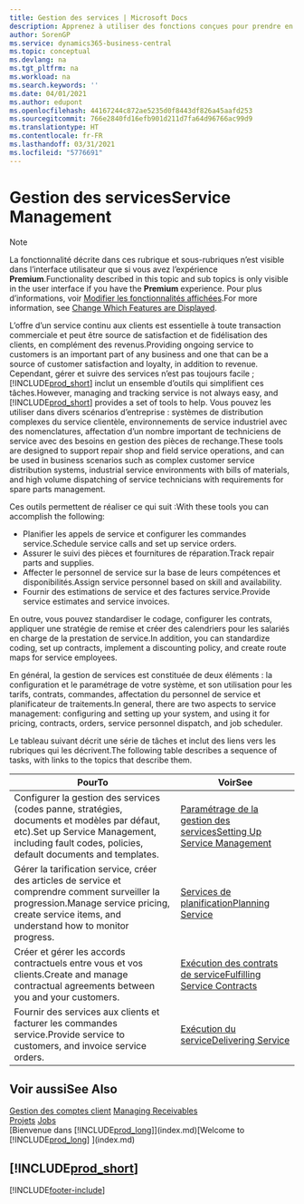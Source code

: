 ```yaml
---
title: Gestion des services | Microsoft Docs
description: Apprenez à utiliser des fonctions conçues pour prendre en charge les opérations de l’atelier de réparation et du service clientèle.
author: SorenGP
ms.service: dynamics365-business-central
ms.topic: conceptual
ms.devlang: na
ms.tgt_pltfrm: na
ms.workload: na
ms.search.keywords: ''
ms.date: 04/01/2021
ms.author: edupont
ms.openlocfilehash: 44167244c872ae5235d0f8443df826a45aafd253
ms.sourcegitcommit: 766e2840fd16efb901d211d7fa64d96766ac99d9
ms.translationtype: HT
ms.contentlocale: fr-FR
ms.lasthandoff: 03/31/2021
ms.locfileid: "5776691"
---
```

# <a name="service-management"></a><span data-ttu-id="24b06-103">Gestion des services</span><span class="sxs-lookup"><span data-stu-id="24b06-103">Service Management</span></span>
> [!NOTE]
> <span data-ttu-id="24b06-104">La fonctionnalité décrite dans ces rubrique et sous-rubriques n’est visible dans l’interface utilisateur que si vous avez l’expérience **Premium**.</span><span class="sxs-lookup"><span data-stu-id="24b06-104">Functionality described in this topic and sub topics is only visible in the user interface if you have the **Premium** experience.</span></span> <span data-ttu-id="24b06-105">Pour plus d’informations, voir [Modifier les fonctionnalités affichées](ui-experiences.md).</span><span class="sxs-lookup"><span data-stu-id="24b06-105">For more information, see [Change Which Features are Displayed](ui-experiences.md).</span></span>

<span data-ttu-id="24b06-106">L’offre d’un service continu aux clients est essentielle à toute transaction commerciale et peut être source de satisfaction et de fidélisation des clients, en complément des revenus.</span><span class="sxs-lookup"><span data-stu-id="24b06-106">Providing ongoing service to customers is an important part of any business and one that can be a source of customer satisfaction and loyalty, in addition to revenue.</span></span> <span data-ttu-id="24b06-107">Cependant, gérer et suivre des services n’est pas toujours facile ; [!INCLUDE[prod_short](includes/prod_short.md)] inclut un ensemble d’outils qui simplifient ces tâches.</span><span class="sxs-lookup"><span data-stu-id="24b06-107">However, managing and tracking service is not always easy, and [!INCLUDE[prod_short](includes/prod_short.md)] provides a set of tools to help.</span></span> <span data-ttu-id="24b06-108">Vous pouvez les utiliser dans divers scénarios d’entreprise : systèmes de distribution complexes du service clientèle, environnements de service industriel avec des nomenclatures, affectation d’un nombre important de techniciens de service avec des besoins en gestion des pièces de rechange.</span><span class="sxs-lookup"><span data-stu-id="24b06-108">These tools are designed to support repair shop and field service operations, and can be used in business scenarios such as complex customer service distribution systems, industrial service environments with bills of materials, and high volume dispatching of service technicians with requirements for spare parts management.</span></span>  

 <span data-ttu-id="24b06-109">Ces outils permettent de réaliser ce qui suit :</span><span class="sxs-lookup"><span data-stu-id="24b06-109">With these tools you can accomplish the following:</span></span>  

* <span data-ttu-id="24b06-110">Planifier les appels de service et configurer les commandes service.</span><span class="sxs-lookup"><span data-stu-id="24b06-110">Schedule service calls and set up service orders.</span></span>  
* <span data-ttu-id="24b06-111">Assurer le suivi des pièces et fournitures de réparation.</span><span class="sxs-lookup"><span data-stu-id="24b06-111">Track repair parts and supplies.</span></span>  
* <span data-ttu-id="24b06-112">Affecter le personnel de service sur la base de leurs compétences et disponibilités.</span><span class="sxs-lookup"><span data-stu-id="24b06-112">Assign service personnel based on skill and availability.</span></span>  
* <span data-ttu-id="24b06-113">Fournir des estimations de service et des factures service.</span><span class="sxs-lookup"><span data-stu-id="24b06-113">Provide service estimates and service invoices.</span></span>  

<span data-ttu-id="24b06-114">En outre, vous pouvez standardiser le codage, configurer les contrats, appliquer une stratégie de remise et créer des calendriers pour les salariés en charge de la prestation de service.</span><span class="sxs-lookup"><span data-stu-id="24b06-114">In addition, you can standardize coding, set up contracts, implement a discounting policy, and create route maps for service employees.</span></span>  

<span data-ttu-id="24b06-115">En général, la gestion de services est constituée de deux éléments : la configuration et le paramétrage de votre système, et son utilisation pour les tarifs, contrats, commandes, affectation du personnel de service et planificateur de traitements.</span><span class="sxs-lookup"><span data-stu-id="24b06-115">In general, there are two aspects to service management: configuring and setting up your system, and using it for pricing, contracts, orders, service personnel dispatch, and job scheduler.</span></span>  

<span data-ttu-id="24b06-116">Le tableau suivant décrit une série de tâches et inclut des liens vers les rubriques qui les décrivent.</span><span class="sxs-lookup"><span data-stu-id="24b06-116">The following table describes a sequence of tasks, with links to the topics that describe them.</span></span>   

|<span data-ttu-id="24b06-117">**Pour**</span><span class="sxs-lookup"><span data-stu-id="24b06-117">**To**</span></span>|<span data-ttu-id="24b06-118">**Voir**</span><span class="sxs-lookup"><span data-stu-id="24b06-118">**See**</span></span>|  
|------------|-------------|  
|<span data-ttu-id="24b06-119">Configurer la gestion des services (codes panne, stratégies, documents et modèles par défaut, etc).</span><span class="sxs-lookup"><span data-stu-id="24b06-119">Set up Service Management, including fault codes, policies, default documents and templates.</span></span>|[<span data-ttu-id="24b06-120">Paramétrage de la gestion des services</span><span class="sxs-lookup"><span data-stu-id="24b06-120">Setting Up Service Management</span></span>](service-setup-service.md)|  
|<span data-ttu-id="24b06-121">Gérer la tarification service, créer des articles de service et comprendre comment surveiller la progression.</span><span class="sxs-lookup"><span data-stu-id="24b06-121">Manage service pricing, create service items, and understand how to monitor progress.</span></span>|[<span data-ttu-id="24b06-122">Services de planification</span><span class="sxs-lookup"><span data-stu-id="24b06-122">Planning Service</span></span>](service-plan-service.md)|  
|<span data-ttu-id="24b06-123">Créer et gérer les accords contractuels entre vous et vos clients.</span><span class="sxs-lookup"><span data-stu-id="24b06-123">Create and manage contractual agreements between you and your customers.</span></span>|[<span data-ttu-id="24b06-124">Exécution des contrats de service</span><span class="sxs-lookup"><span data-stu-id="24b06-124">Fulfilling Service Contracts</span></span>](service-fulfill-service-contracts.md)|  
|<span data-ttu-id="24b06-125">Fournir des services aux clients et facturer les commandes service.</span><span class="sxs-lookup"><span data-stu-id="24b06-125">Provide service to customers, and invoice service orders.</span></span>|[<span data-ttu-id="24b06-126">Exécution du service</span><span class="sxs-lookup"><span data-stu-id="24b06-126">Delivering Service</span></span>](service-deliver-service.md)|  

## <a name="see-also"></a><span data-ttu-id="24b06-127">Voir aussi</span><span class="sxs-lookup"><span data-stu-id="24b06-127">See Also</span></span>  
<span data-ttu-id="24b06-128">[Gestion des comptes client](receivables-manage-receivables.md) </span><span class="sxs-lookup"><span data-stu-id="24b06-128">[Managing Receivables](receivables-manage-receivables.md) </span></span>  
<span data-ttu-id="24b06-129">[Projets](projects-how-create-jobs.md) </span><span class="sxs-lookup"><span data-stu-id="24b06-129">[Jobs](projects-how-create-jobs.md) </span></span>  
<span data-ttu-id="24b06-130">[Bienvenue dans [!INCLUDE[prod_long](includes/prod_long.md)]](index.md)</span><span class="sxs-lookup"><span data-stu-id="24b06-130">[Welcome to [!INCLUDE[prod_long](includes/prod_long.md)] ](index.md)</span></span>

## [!INCLUDE[prod_short](includes/free_trial_md.md)]  


[!INCLUDE[footer-include](includes/footer-banner.md)]